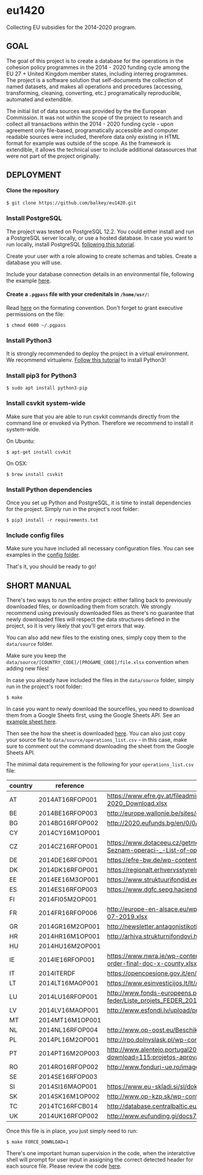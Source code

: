 # eu1420
Collecting EU subsidies for the 2014-2020 program.

## GOAL

The goal of this project is to create a database for the operations in the cohesion policy programmes in the 2014 - 2020 funding cycle among the EU 27 + United Kingdom member states, including interreg programmes. The project is a software solution that self-documents the collection of named datasets, and makes all operations and procedures (accessing, transforming, cleaning, converting, etc.) programatically reproducible, automated and extendible.

The initial list of data sources was provided by the the European Commission. It was not within the scope of the project to research and collect all transactions within the 2014 - 2020 funding cycle - upon agreement only file-based, programatically accessible and computer readable sources were included, therefore data only existing in HTML format for example was outside of the scope. As the framework is extendible, it allows the technical user to include additional datasources that were not part of the project originally.

## DEPLOYMENT

#### Clone the repository

```
$ git clone https://github.com/balkey/eu1420.git
```

### Install PostgreSQL

The project was tested on PostgreSQL 12.2. You could either install and run a PostgreSQL server locally, or use a hosted database. In case you want to run locally, install PostgreSQL [following this tutorial](https://www.digitalocean.com/community/tutorials/how-to-install-and-use-postgresql-on-ubuntu-16-04).

Create your user with a role allowing to create schemas and tables. Create a database you will use.

Include your database connection details in an environmental file, following the example [here](https://github.com/balkey/eu1420/tree/master/config).

#### Create a `.pgpass` file with your credenitals in `/home/usr/`:

Read [here](https://www.postgresql.org/docs/9.4/libpq-pgpass.html) on the formating convention. Don't forget to grant executive permissions on the file:

```
$ chmod 0600 ~/.pgpass
```

### Install Python3

It is strongly recommended to deploy the project in a virtual environment. We recommend virtualenv. [Follow this tutorial](https://gist.github.com/frfahim/73c0fad6350332cef7a653bcd762f08d) to install Python3!

### Install pip3 for Python3

```
$ sudo apt install python3-pip
```

### Install csvkit system-wide

Make sure that you are able to run csvkit commands directly from the command line or envoked via Python. Therefore we recommend to install it system-wide.

On Ubuntu:

```
$ apt-get install csvkit
```

On OSX:

```
$ brew install csvkit
```

### Install Python dependencies

Once you set up Python and PostgreSQL, it is time to install dependencies for the project. Simply run in the project's root folder:

```
$ pip3 install -r requirements.txt
```

### Include config files

Make sure you have included all necessary configuration files. You can see examples in the [config folder](https://github.com/balkey/eu1420/tree/master/config).

That's it, you should be ready to go!

## SHORT MANUAL

There's two ways to run the entire project: either falling back to previously downloaded files, or downloading them from scratch. We strongly recommend using previously downloaded files as there's no guarantee that newly downloaded files will respect the data structures defined in the project, so it is very likely that you'll get errors that way.

You can also add new files to the existing ones, simply copy them to the `data/source` folder.

Make sure you keep the `data/source/[COUNTRY_CODE]/[PROGAME_CODE]/file.xlsx` convention when adding new files!

In case you already have included the files in the `data/source` folder, simply run in the project's root folder:

```
$ make
```

In case you want to newly download the sourcefiles, you need to download them from a Google Sheets first, using the Google Sheets API. See an [example sheet here](https://docs.google.com/spreadsheets/d/1ZXkIOly8p6bSCed42YBd9KyYCbDyrnkSp8_MfJ6JXtk/edit#gid=0).

Then see the how the sheet is downloaded [here](https://github.com/balkey/eu1420/blob/master/makefile#L131). You can also just copy your source file to `data/source/operations_list.csv` - in this case, make sure to comment out the command downloading the sheet from the Google Sheets API.

The minimal data requirement is the following for your `operations_list.csv` file:

country|reference      |endpoint                                                                                                                                      |access |fileformat|compressed|
-------|---------------|----------------------------------------------------------------------------------------------------------------------------------------------|-------|----------|----------|
AT     |2014AT16RFOP001|https://www.efre.gv.at/fileadmin/user_upload/downloadcenter/Vorhabensliste/Vorhabensliste_IWB_EFRE_AT2014-2020_Download.xlsx                  |online |xlsx      |         0|
BE     |2014BE16RFOP003|http://europe.wallonie.be/sites/default/files/20200212_Waleurope.csv                                                                          |online |csv       |         0|
BG     |2014BG16RFOP002|http://2020.eufunds.bg/en/0/0/Operations/ExportToXml?ProgrammeId=4r0ewAFDkOc%3D&ShowRes=True                                                  |online |xml       |         0|
CY     |2014CY16M1OP001|                                                                                                                                              |missing|          |         0|
CZ     |2014CZ16RFOP001|https://www.dotaceeu.cz/getmedia/c654292a-a424-428e-95f1-4c28baccd7a9/2019_03_01-M023a-Seznam-operaci-_-List-of-operations_1.xls.aspx?ext=.xls|online |xls       |         0|
DE     |2014DE16RFOP001|https://efre-bw.de/wp-content/uploads/Liste-der-Vorhaben_2019-09-30.xlsx                                                                      |online |xlsx      |         0|
DK     |2014DK16RFOP001|https://regionalt.erhvervsstyrelsen.dk/eu-projekt-eksport.csv                                                                                 |online |csv       |         0|
EE     |2014EE16M3OP001|https://www.struktuurifondid.ee/eng/toetatud-projektid/toetatud_projektid.csv                                                                 |online |csv       |         0|
ES     |2014ES16RFOP003|https://www.dgfc.sepg.hacienda.gob.es/sitios/dgfc/es-ES/loFEDER1420/porFEDER/Documents/LO-AN.xlsx                                             |online |xlsx      |         0|
FI     |2014FI05M2OP001|                                                                                                                                              |missing|          |         0|
FR     |2014FR16RFOP006|http://europe-en-alsace.eu/wp-content/uploads/2019/07/Liste-b%C3%A9n%C3%A9ficiaires-FEDER-AL-15-07-2019.xlsx                                  |online |xlsx      |         0|
GR     |2014GR16M2OP001|http://newsletter.antagonistikotita.gr/epanek/wp-content/uploads/2019/05/qry_Erga_List2Site_202002-1.csv                                      |online |csv       |         0|
HR     |2014HR16M1OP001|http://arhiva.strukturnifondovi.hr/UserDocsImages/Documents/KartaProjekataZaWeb1122017.xls                                                    |online |xls       |         0|
HU     |2014HU16M2OP001|                                                                                                                                              |offline|          |         0|
IE     |2014IE16RFOP001|https://www.nwra.ie/wp-content/uploads/2019/09/ecohesion-report-aug-2019-beneficiaries-cert-status-order-final-doc-x-county.xlsx              |online |xlsx      |         0|
IT     |2014ITERDF     |https://opencoesione.gov.it/en/opendata/fondi/progetti_esteso_FESR_2014-2020.zip                                                              |online |csv       |         1|
LT     |2014LT16MAOP001|https://www.esinvesticijos.lt/lt//finansavimas/paraiskos_ir_projektai/xlsexport?                                                              |online |xlsx      |         0|
LU     |2014LU16RFOP001|http://www.fonds-europeens.public.lu/fr/publications/l/liste-projet-2020-ice-feder/Liste_projets_FEDER_2014_2020.xlsx                         |online |xlsx      |         0|
LV     |2014LV16MAOP001|http://www.esfondi.lv/upload/projektu_mekletajs_csv/kpvis_CSV/kpvis_projektu_saraksts.csv                                                     |online |csv       |         0|
MT     |2014MT16M1OP001|                                                                                                                                              |missing|          |         0|
NL     |2014NL16RFOP004|http://www.op-oost.eu/Beschikte-projecten-(CSV-362-kB)                                                                                        |online |csv       |         0|
PL     |2014PL16M2OP001|http://rpo.dolnyslask.pl/wp-content/uploads/2020/01/lista-prj-pozak.xlsx                                                                      |online |xlsx      |         0|
PT     |2014PT16M2OP003|http://www.alentejo.portugal2020.pt/index.php/projetos-aprovados/category/73-projetos-aprovados?download=115:projetos-aprovados               |online |xlsx      |         0|
RO     |2014RO16RFOP002|http://www.fonduri-ue.ro/images/files/implementare-absorbtie/2017/Lista_Proiecte_contractate_-_01.2018.zip                                    |online |ods       |         1|
SE     |2014SE16RFOP003|                                                                                                                                              |missing|          |         0|
SI     |2014SI16MAOP001|https://www.eu-skladi.si/sl/dokumenti/seznam-projektov/seznam_projektov_18022020.xlsx                                                         |online |xlsx      |         0|
SK     |2014SK16M1OP002|http://www.op-kzp.sk/wp-content/uploads/2015/05/Zoznam-projektov_OP-KZP_27.4.2017_SIEA1.xlsx                                                  |online |xlsx      |         0|
TC     |2014TC16RFCB014|http://database.centralbaltic.eu/export/list-of-operations.csv                                                                                |online |csv       |         0|
UK     |2014UK16RFOP002|http://www.eufunding.gi/docs7/Beneficiaries%20Excel.xls                                                                                       |online |xls       |         0|

Once this file is in place, you just simply need to run:

```
$ make FORCE_DOWNLOAD=1
```

There's one important human supervision in the code, when the interatctive shell will prompt for user input in assigning the correct detected header for each source file. Please review the code [here](https://github.com/balkey/eu1420/blob/master/lib/evaluate_header.py).
